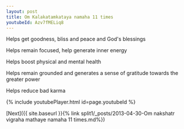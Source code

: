 ```yaml
---
layout: post
title: Om Kalakatamkataya namaha 11 times
youtubeId: Azv7fMELiq8
---
```

 
 
Helps get goodness, bliss and peace and God's blessings
 
Helps remain focused, help generate inner energy 
 
Helps boost physical and mental health 
 
Helps remain grounded and generates a sense of gratitude towards the greater power 
 
Helps reduce bad karma
 
 
 
 


{% include youtubePlayer.html id=page.youtubeId %}
 
[Next]({{ site.baseurl }}{% link  split1/_posts/2013-04-30-Om nakshatr vigraha mathaye namaha 11 times.md%})
 
